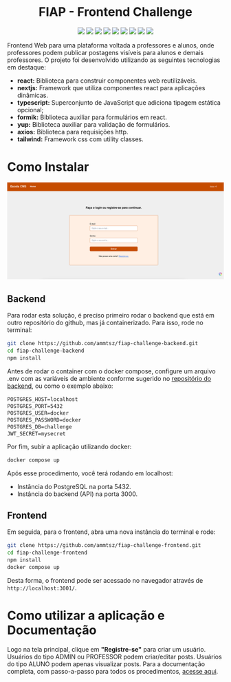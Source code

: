 <h1 align="center">FIAP - Frontend Challenge</h1>

<p align="center">
  <a><img src="https://img.shields.io/badge/react-v18-red"/></a>
  <a><img src="https://img.shields.io/badge/react_dom-v18-red"/></a>
  <a><img src="https://img.shields.io/badge/nextjs-v14.2.13-red"/></a>
  <a><img src="https://img.shields.io/badge/formik-v2.4.6-green"/></a>
  <a><img src="https://img.shields.io/badge/yup-v1.4.0-green"/></a>
  <a><img src="https://img.shields.io/badge/axios-v1.7.7-orange"/></a>
  <a><img src="https://img.shields.io/badge/typescript-v5-blue"/></a>
  <a><img src="https://img.shields.io/badge/eslint-v8-blue"/></a>
  <a><img src="https://img.shields.io/badge/tailwindcss-v3.4.13-yellow"/></a>
</p>

Frontend Web para uma plataforma voltada a professores e alunos, onde professores podem publicar postagens visíveis para alunos e demais professores.
O projeto foi desenvolvido utilizando as seguintes tecnologias em destaque:

- **react:** Biblioteca para construir componentes web reutilizáveis.
- **nextjs:** Framework que utiliza componentes react para aplicações dinâmicas.
- **typescript:** Superconjunto de JavaScript que adiciona tipagem estática opcional;
- **formik:** Biblioteca auxiliar para formulários em react.
- **yup:** Biblioteca auxiliar para validação de formulários.
- **axios:** Biblioteca para requisições http.
- **tailwind:** Framework css com utility classes.

# Como Instalar

![](/docs/images/desktop-login.png)

## Backend

Para rodar esta solução, é preciso primeiro rodar o backend que está em outro repositório do github, mas já containerizado. Para isso, rode no terminal:

```sh
git clone https://github.com/ammtsz/fiap-challenge-backend.git
cd fiap-challenge-backend
npm install
```

Antes de rodar o container com o docker compose, configure um arquivo .env com as variáveis de ambiente conforme sugerido no [repositório do backend](https://github.com/ammtsz/fiap-challenge-backend), ou como o exemplo abaixo:

```env
POSTGRES_HOST=localhost
POSTGRES_PORT=5432
POSTGRES_USER=docker
POSTGRES_PASSWORD=docker
POSTGRES_DB=challenge
JWT_SECRET=mysecret
```

Por fim, subir a aplicação utilizando docker:

```sh
docker compose up
```

Após esse procedimento, você terá rodando em localhost:
* Instância do PostgreSQL na porta 5432.
* Instância do backend (API) na porta 3000.

## Frontend

Em seguida, para o frontend, abra uma nova instância do terminal e rode:

```sh
git clone https://github.com/ammtsz/fiap-challenge-frontend.git
cd fiap-challenge-frontend
npm install
docker compose up
```

Desta forma, o frontend pode ser acessado no navegador através de `http://localhost:3001/`.

# Como utilizar a aplicação e Documentação

Logo na tela principal, clique em **"Registre-se"** para criar um usuário. Usuários do tipo ADMIN ou PROFESSOR podem criar/editar posts. Usuários do tipo ALUNO podem apenas visualizar posts. Para a documentação completa, com passo-a-passo para todos os procedimentos, [acesse aqui](https://www.notion.so/Documenta-o-Tech-Challenge-Fase-3-10feb6993b4a80e69b61db65c7609ab3).
